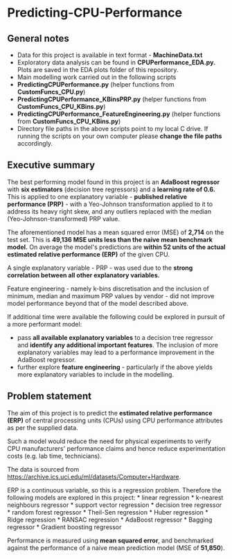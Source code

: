 # Predicting-CPU-Performance

## General notes

* Data for this project is available in text format - **MachineData.txt**
* Exploratory data analysis can be found in **CPUPerformance_EDA.py.** Plots are saved in the EDA plots folder of this repository.
* Main modelling work carried out in the following scripts
*    **PredictingCPUPerformance.py** (helper functions from **CustomFuncs_CPU.py**)
*    **PredictingCPUPerformance_KBinsPRP.py** (helper functions from **CustomFuncs_CPU_KBins.py**)
*    **PredictingCPUPerformance_FeatureEngineering.py** (helper functions from **CustomFuncs_CPU_KBins.py**)
* Directory file paths in the above scripts point to my local C drive. If running the scripts on your own computer please **change the file paths** accordingly.

## Executive summary
The best performing model found in this project is an **AdaBoost regressor** with **six estimators** (decision tree regressors) and a **learning rate of 0.6.** This is applied to one explanatory variable - **published relative performance (PRP)** - with a Yeo-Johnson transformation applied to it to address its heavy right skew, and any outliers replaced with the median (Yeo-Johnson-transformed) PRP value.

The aforementioned model has a mean squared error (MSE) of **2,714** on the test set. This is **49,136 MSE units less than the naive mean benchmark model.** On average the model's predictions are **within 52 units of the actual estimated relative performance (ERP)** of the given CPU.

A single explanatory variable - PRP - was used due to the **strong correlation between all other explanatory variables.**

Feature engineering - namely k-bins discretisation and the inclusion of minimum, median and maximum PRP values by vendor - did not improve model performance beyond that of the model described above.

If additional time were available the following could be explored in pursuit of a more performant model:

* pass **all available explanatory variables** to a decision tree regressor and **identify any additional important features**. The inclusion of more explanatory variables may lead to a performance improvement in the AdaBoost regressor.
* further explore **feature engineering** - particularly if the above yields more explanatory variables to include in the modelling.

## Problem statement

The aim of this project is to predict the **estimated relative performance (ERP)** of central processing units (CPUs) using CPU performance attributes as per the supplied data.

Such a model would reduce the need for physical experiments to verify CPU manufacturers' performance claims and hence reduce experimentation costs (e.g. lab time, technicians).

The data is sourced from https://archive.ics.uci.edu/ml/datasets/Computer+Hardware.

ERP is a continuous variable, so this is a regression problem. Therefore the following models are explored in this project:
    * linear regression
    * k-nearest neighbours regressor
    * support vector regression
    * decision tree regressor
    * random forest regressor
    * Theil-Sen regression
    * Huber regression
    * Ridge regression
    * RANSAC regression
    * AdaBoost regressor
    * Bagging regressor
    * Gradient boosting regressor
    
Performance is measured using **mean squared error**, and benchmarked against the performance of a naive mean prediction model (MSE of **51,850**).

